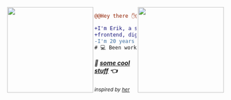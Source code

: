 <img align="right" height="200" src="https://media.giphy.com/media/l3fQ7hK1hpqujCXbG/giphy.gif"/>
<img align="left" height="200" src="https://media.giphy.com/media/l3fQ7hK1hpqujCXbG/giphy.gif"/>


```diff
@@Hey there ✋@@

+I'm Erik, a software developer. Currently focused on 
+frontend, digital design and ui/ux stuff
-I'm 20 years old, living in São Paulo, Brazil-
# 💻 Been working with html, js and css! 
```

##### 📃 *[some cool stuff](https://vithenzo.github.io/)* 👈

 <sub> *inspired by *[her](https://github.com/anabastos)** <sup>
